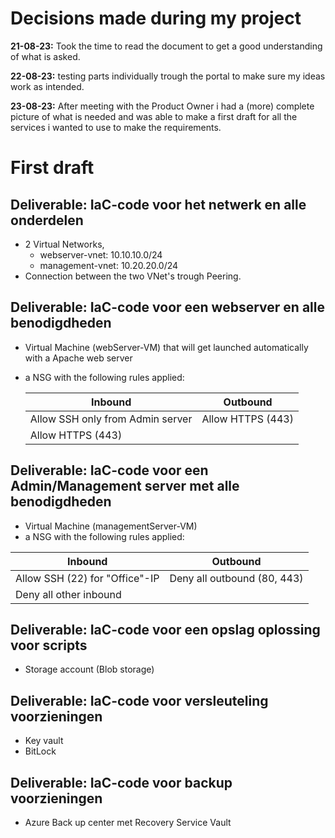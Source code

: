 # Decisions made during my project

**21-08-23:** Took the time to read the document to get a good understanding of what is asked.

**22-08-23:** testing parts individually trough the portal to make sure my ideas work as intended.

**23-08-23:** After meeting with the Product Owner i had a (more) complete picture of what is needed and was able to make a first draft for all the services i wanted to use to make the requirements.

# First draft

## Deliverable: IaC-code voor het netwerk en alle onderdelen

- 2 Virtual Networks, 
	- webserver-vnet: 10.10.10.0/24
   	- management-vnet: 10.20.20.0/24
- Connection between the two VNet's trough Peering.

## Deliverable: IaC-code voor een webserver en alle benodigdheden

- Virtual Machine (webServer-VM) that will get launched automatically with a Apache web server
- a NSG with the following rules applied:
	
    | Inbound | Outbound |
    |---| ---| 
    | Allow SSH only from Admin server | Allow HTTPS (443)
    | Allow HTTPS (443) |

## Deliverable: IaC-code voor een Admin/Management server met alle benodigdheden

- Virtual Machine (managementServer-VM)
- a NSG with the following rules applied:

| Inbound | Outbound |
|---| ---| 
| Allow SSH (22) for "Office"-IP | Deny all outbound (80, 443)
| Deny all other inbound | 

## Deliverable: IaC-code voor een opslag oplossing voor scripts

- Storage account (Blob storage)

## Deliverable: IaC-code voor versleuteling voorzieningen

- Key vault
- BitLock 

## Deliverable: IaC-code voor backup voorzieningen

- Azure Back up center met Recovery Service Vault